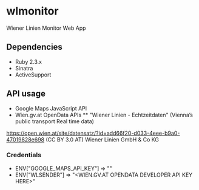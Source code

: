 # wlmonitor
Wiener Linien Monitor Web App

## Dependencies
* Ruby 2.3.x
* Sinatra
* ActiveSupport

## API usage

* Google Maps JavaScript API
* Wien.gv.at OpenData APIs
** "Wiener Linien - Echtzeitdaten" (Vienna’s public transport Real time data)

https://open.wien.at/site/datensatz/?id=add66f20-d033-4eee-b9a0-47019828e698
(CC BY 3.0 AT) Wiener Linien GmbH & Co KG

### Credentials

* ENV["GOOGLE_MAPS_API_KEY"] => "<ENTER YOUR KEY HERE>"
* ENV["WLSENDER"] => "<WIEN.GV.AT OPENDATA DEVELOPER API KEY HERE>"
